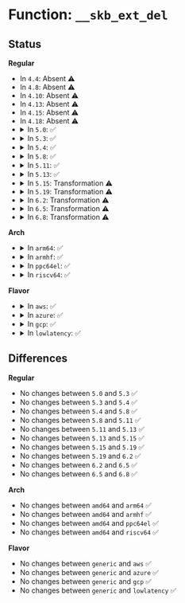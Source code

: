 # Function: <code>__skb_ext_del</code>

## Status
<b>Regular</b>
<ul>
<li>
In <code>4.4</code>: Absent ⚠️
</li>
<li>
In <code>4.8</code>: Absent ⚠️
</li>
<li>
In <code>4.10</code>: Absent ⚠️
</li>
<li>
In <code>4.13</code>: Absent ⚠️
</li>
<li>
In <code>4.15</code>: Absent ⚠️
</li>
<li>
In <code>4.18</code>: Absent ⚠️
</li>
<li>
<details>
<summary>In <code>5.0</code>: ✅</summary>

```c
void __skb_ext_del(struct sk_buff *skb, enum skb_ext_id id);
```

**Collision:** Unique Global

**Inline:** No

**Transformation:** False

**Instances:**

```
In net/core/skbuff.c (ffffffff8189d330)
Location: net/core/skbuff.c:5700
Inline: False
Direct callers:
  - drivers/net/tun.c:tun_net_xmit
  - net/core/skbuff.c:skb_scrub_packet
  - net/core/skbuff.c:skb_scrub_packet
  - net/core/dev.c:napi_skb_free_stolen_head
  - net/ipv4/ip_input.c:ip_protocol_deliver_rcu
  - net/ipv4/tcp_ipv4.c:tcp_v4_rcv
  - net/ipv4/udp.c:__udp4_lib_rcv
  - net/ipv4/udp.c:udp_queue_rcv_one_skb
  - net/ipv4/ipmr.c:ip_mr_input
  - net/ipv4/ipmr.c:ipmr_queue_xmit
  - net/xfrm/xfrm_policy.c:xfrm_policy_queue_process
  - net/xfrm/xfrm_input.c:xfrm_input
  - net/xfrm/xfrm_input.c:xfrm_input
  - net/xfrm/xfrm_input.c:xfrm_input
  - net/xfrm/xfrm_input.c:xfrm_input
  - net/xfrm/xfrm_output.c:xfrm_output
  - net/xfrm/xfrm_output.c:xfrm_output_resume
  - net/ipv6/ip6_input.c:ip6_protocol_deliver_rcu
  - net/ipv6/raw.c:raw6_local_deliver
  - net/packet/af_packet.c:packet_rcv
  - net/packet/af_packet.c:packet_rcv_spkt
```
**Symbols:**

```
ffffffff8189d330-ffffffff8189d3bd: __skb_ext_del (STB_GLOBAL)
```
</details>
</li>
<li>
<details>
<summary>In <code>5.3</code>: ✅</summary>

```c
void __skb_ext_del(struct sk_buff *skb, enum skb_ext_id id);
```

**Collision:** Unique Global

**Inline:** No

**Transformation:** False

**Instances:**

```
In net/core/skbuff.c (ffffffff818e7bb0)
Location: net/core/skbuff.c:6060
Inline: False
Direct callers:
  - drivers/net/tun.c:tun_net_xmit
  - net/core/skbuff.c:skb_scrub_packet
  - net/core/skbuff.c:skb_scrub_packet
  - net/core/dev.c:napi_skb_free_stolen_head
  - net/ipv4/ip_input.c:ip_protocol_deliver_rcu
  - net/ipv4/tcp_ipv4.c:tcp_v4_rcv
  - net/ipv4/udp.c:__udp4_lib_rcv
  - net/ipv4/udp.c:udp_queue_rcv_one_skb
  - net/ipv4/ipmr.c:ip_mr_input
  - net/ipv4/ipmr.c:ipmr_queue_xmit
  - net/xfrm/xfrm_policy.c:xfrm_policy_queue_process
  - net/xfrm/xfrm_input.c:xfrm_input
  - net/xfrm/xfrm_input.c:xfrm_input
  - net/xfrm/xfrm_input.c:xfrm_input
  - net/xfrm/xfrm_input.c:xfrm_input
  - net/xfrm/xfrm_output.c:xfrm_output
  - net/xfrm/xfrm_output.c:xfrm_output_resume
  - net/ipv6/ip6_input.c:ip6_protocol_deliver_rcu
  - net/ipv6/raw.c:raw6_local_deliver
  - net/packet/af_packet.c:packet_rcv
  - net/packet/af_packet.c:packet_rcv_spkt
```
**Symbols:**

```
ffffffff818e7bb0-ffffffff818e7c3b: __skb_ext_del (STB_GLOBAL)
```
</details>
</li>
<li>
<details>
<summary>In <code>5.4</code>: ✅</summary>

```c
void __skb_ext_del(struct sk_buff *skb, enum skb_ext_id id);
```

**Collision:** Unique Global

**Inline:** No

**Transformation:** False

**Instances:**

```
In net/core/skbuff.c (ffffffff8191a090)
Location: net/core/skbuff.c:6077
Inline: False
Direct callers:
  - net/xfrm/xfrm_input.c:xfrm_input
  - net/xfrm/xfrm_input.c:xfrm_input
  - net/xfrm/xfrm_input.c:xfrm_input
  - net/xfrm/xfrm_output.c:xfrm_output
```
**Symbols:**

```
ffffffff8191a090-ffffffff8191a11b: __skb_ext_del (STB_GLOBAL)
```
</details>
</li>
<li>
<details>
<summary>In <code>5.8</code>: ✅</summary>

```c
void __skb_ext_del(struct sk_buff *skb, enum skb_ext_id id);
```

**Collision:** Unique Global

**Inline:** No

**Transformation:** False

**Instances:**

```
In net/core/skbuff.c (ffffffff819ec0e0)
Location: net/core/skbuff.c:6220
Inline: False
Direct callers:
  - net/sched/cls_api.c:tcf_classify_ingress
  - net/xfrm/xfrm_input.c:xfrm_input
  - net/xfrm/xfrm_input.c:xfrm_input
  - net/xfrm/xfrm_input.c:xfrm_input
  - net/xfrm/xfrm_output.c:xfrm_output
  - net/mptcp/subflow.c:get_mapping_status
```
**Symbols:**

```
ffffffff819ec0e0-ffffffff819ec193: __skb_ext_del (STB_GLOBAL)
```
</details>
</li>
<li>
<details>
<summary>In <code>5.11</code>: ✅</summary>

```c
void __skb_ext_del(struct sk_buff *skb, enum skb_ext_id id);
```

**Collision:** Unique Global

**Inline:** No

**Transformation:** False

**Instances:**

```
In net/core/skbuff.c (ffffffff819ebe00)
Location: net/core/skbuff.c:6357
Inline: False
Direct callers:
  - net/sched/cls_api.c:tcf_classify_ingress
  - net/xfrm/xfrm_input.c:xfrm_input
  - net/xfrm/xfrm_input.c:xfrm_input
  - net/xfrm/xfrm_input.c:xfrm_input
  - net/xfrm/xfrm_output.c:xfrm_output
  - net/mptcp/subflow.c:get_mapping_status
```
**Symbols:**

```
ffffffff819ebe00-ffffffff819ebeb3: __skb_ext_del (STB_GLOBAL)
```
</details>
</li>
<li>
<details>
<summary>In <code>5.13</code>: ✅</summary>

```c
void __skb_ext_del(struct sk_buff *skb, enum skb_ext_id id);
```

**Collision:** Unique Global

**Inline:** No

**Transformation:** False

**Instances:**

```
In net/core/skbuff.c (ffffffff819d2510)
Location: net/core/skbuff.c:6445
Inline: False
Direct callers:
  - net/sched/cls_api.c:tcf_classify_ingress
  - net/xfrm/xfrm_input.c:xfrm_input
  - net/xfrm/xfrm_input.c:xfrm_input
  - net/xfrm/xfrm_input.c:xfrm_input
  - net/xfrm/xfrm_output.c:xfrm_output
  - net/mptcp/subflow.c:get_mapping_status
```
**Symbols:**

```
ffffffff819d2510-ffffffff819d25c3: __skb_ext_del (STB_GLOBAL)
```
</details>
</li>
<li>
<details>
<summary>In <code>5.15</code>: Transformation ⚠️</summary>

```c
void __skb_ext_del(struct sk_buff *skb, enum skb_ext_id id);
```

**Collision:** Unique Global

**Inline:** No

**Transformation:** True

**Instances:**

```
In net/core/skbuff.c (0)
Location: net/core/skbuff.c:6521
Inline: False
Direct callers:
  - net/sched/cls_api.c:tcf_classify
  - net/xfrm/xfrm_input.c:xfrm_input
  - net/xfrm/xfrm_input.c:xfrm_input
  - net/xfrm/xfrm_input.c:xfrm_input
  - net/xfrm/xfrm_output.c:xfrm_output
  - net/mptcp/subflow.c:get_mapping_status
  - net/mptcp/subflow.c:get_mapping_status
```
**Symbols:**

```
ffffffff81d3515d-ffffffff81d35184: __skb_ext_del.cold (STB_LOCAL)
ffffffff81a82110-ffffffff81a82201: __skb_ext_del (STB_GLOBAL)
```
</details>
</li>
<li>
<details>
<summary>In <code>5.19</code>: Transformation ⚠️</summary>

```c
void __skb_ext_del(struct sk_buff *skb, enum skb_ext_id id);
```

**Collision:** Unique Global

**Inline:** No

**Transformation:** True

**Instances:**

```
In net/core/skbuff.c (0)
Location: net/core/skbuff.c:6442
Inline: False
Direct callers:
  - net/sched/cls_api.c:tcf_classify
  - net/xfrm/xfrm_input.c:xfrm_input
  - net/xfrm/xfrm_input.c:xfrm_input
  - net/xfrm/xfrm_input.c:xfrm_input
  - net/xfrm/xfrm_output.c:xfrm_output
  - net/mptcp/subflow.c:get_mapping_status
  - net/mptcp/subflow.c:get_mapping_status
```
**Symbols:**

```
ffffffff81f016ba-ffffffff81f016e1: __skb_ext_del.cold (STB_LOCAL)
ffffffff81bf6390-ffffffff81bf649d: __skb_ext_del (STB_GLOBAL)
```
</details>
</li>
<li>
<details>
<summary>In <code>6.2</code>: Transformation ⚠️</summary>

```c
void __skb_ext_del(struct sk_buff *skb, enum skb_ext_id id);
```

**Collision:** Unique Global

**Inline:** No

**Transformation:** True

**Instances:**

```
In net/core/skbuff.c (0)
Location: net/core/skbuff.c:6643
Inline: False
Direct callers:
  - net/sched/cls_api.c:tcf_classify
  - net/xfrm/xfrm_policy.c:__xfrm_policy_check
  - net/xfrm/xfrm_input.c:xfrm_input
  - net/xfrm/xfrm_input.c:xfrm_input
  - net/xfrm/xfrm_input.c:xfrm_input
  - net/xfrm/xfrm_output.c:xfrm_output
  - net/mptcp/subflow.c:get_mapping_status
  - net/mptcp/subflow.c:get_mapping_status
```
**Symbols:**

```
ffffffff820aac57-ffffffff820aac7e: __skb_ext_del.cold (STB_LOCAL)
ffffffff81da4c90-ffffffff81da4d9d: __skb_ext_del (STB_GLOBAL)
```
</details>
</li>
<li>
<details>
<summary>In <code>6.5</code>: Transformation ⚠️</summary>

```c
void __skb_ext_del(struct sk_buff *skb, enum skb_ext_id id);
```

**Collision:** Unique Global

**Inline:** No

**Transformation:** True

**Instances:**

```
In net/core/skbuff.c (0)
Location: net/core/skbuff.c:6688
Inline: False
Direct callers:
  - net/sched/cls_api.c:tcf_classify
  - net/xfrm/xfrm_input.c:xfrm_input
  - net/xfrm/xfrm_input.c:xfrm_input
  - net/xfrm/xfrm_input.c:xfrm_input
  - net/xfrm/xfrm_output.c:xfrm_output
  - net/mptcp/subflow.c:get_mapping_status
  - net/mptcp/subflow.c:get_mapping_status
```
**Symbols:**

```
ffffffff8212c157-ffffffff8212c179: __skb_ext_del.cold (STB_LOCAL)
ffffffff81e13920-ffffffff81e13a21: __skb_ext_del (STB_GLOBAL)
```
</details>
</li>
<li>
<details>
<summary>In <code>6.8</code>: Transformation ⚠️</summary>

```c
void __skb_ext_del(struct sk_buff *skb, enum skb_ext_id id);
```

**Collision:** Unique Global

**Inline:** No

**Transformation:** True

**Instances:**

```
In net/core/skbuff.c (0)
Location: net/core/skbuff.c:6835
Inline: False
Direct callers:
  - net/sched/cls_api.c:tcf_classify
  - net/xfrm/xfrm_input.c:xfrm_input
  - net/xfrm/xfrm_input.c:xfrm_input
  - net/xfrm/xfrm_input.c:xfrm_input
  - net/xfrm/xfrm_output.c:xfrm_output
  - net/mptcp/subflow.c:get_mapping_status
  - net/mptcp/subflow.c:get_mapping_status
```
**Symbols:**

```
ffffffff8220de37-ffffffff8220de59: __skb_ext_del.cold (STB_LOCAL)
ffffffff81ed0ae0-ffffffff81ed0be1: __skb_ext_del (STB_GLOBAL)
```
</details>
</li>
</ul>
<b>Arch</b>
<ul>
<li>
<details>
<summary>In <code>arm64</code>: ✅</summary>

```c
void __skb_ext_del(struct sk_buff *skb, enum skb_ext_id id);
```

**Collision:** Unique Global

**Inline:** No

**Transformation:** False

**Instances:**

```
In net/core/skbuff.c (ffff800010bb27d8)
Location: net/core/skbuff.c:6077
Inline: False
Direct callers:
  - net/xfrm/xfrm_input.c:xfrm_input
  - net/xfrm/xfrm_input.c:xfrm_input
  - net/xfrm/xfrm_input.c:xfrm_input
  - net/xfrm/xfrm_output.c:xfrm_output
```
**Symbols:**

```
ffff800010bb27d8-ffff800010bb28bc: __skb_ext_del (STB_GLOBAL)
```
</details>
</li>
<li>
<details>
<summary>In <code>armhf</code>: ✅</summary>

```c
void __skb_ext_del(struct sk_buff *skb, enum skb_ext_id id);
```

**Collision:** Unique Global

**Inline:** No

**Transformation:** False

**Instances:**

```
In net/core/skbuff.c (c0cd0a18)
Location: net/core/skbuff.c:6077
Inline: False
Direct callers:
  - net/xfrm/xfrm_input.c:xfrm_input
  - net/xfrm/xfrm_input.c:xfrm_input
  - net/xfrm/xfrm_input.c:xfrm_input
  - net/xfrm/xfrm_output.c:xfrm_output
```
**Symbols:**

```
c0cd0a18-c0cd0acc: __skb_ext_del (STB_GLOBAL)
```
</details>
</li>
<li>
<details>
<summary>In <code>ppc64el</code>: ✅</summary>

```c
void __skb_ext_del(struct sk_buff *skb, enum skb_ext_id id);
```

**Collision:** Unique Global

**Inline:** No

**Transformation:** False

**Instances:**

```
In net/core/skbuff.c (c000000000c8a3e0)
Location: net/core/skbuff.c:6077
Inline: False
Direct callers:
  - net/xfrm/xfrm_input.c:xfrm_input
  - net/xfrm/xfrm_input.c:xfrm_input
  - net/xfrm/xfrm_input.c:xfrm_input
  - net/xfrm/xfrm_output.c:xfrm_output
```
**Symbols:**

```
c000000000c8a3e0-c000000000c8a514: __skb_ext_del (STB_GLOBAL)
```
</details>
</li>
<li>
<details>
<summary>In <code>riscv64</code>: ✅</summary>

```c
void __skb_ext_del(struct sk_buff *skb, enum skb_ext_id id);
```

**Collision:** Unique Global

**Inline:** No

**Transformation:** False

**Instances:**

```
In net/core/skbuff.c (ffffffe0007446fe)
Location: net/core/skbuff.c:6077
Inline: False
Direct callers:
  - net/xfrm/xfrm_input.c:xfrm_input
  - net/xfrm/xfrm_input.c:xfrm_input
  - net/xfrm/xfrm_input.c:xfrm_input
  - net/xfrm/xfrm_output.c:xfrm_output
```
**Symbols:**

```
ffffffe0007446fe-ffffffe000744792: __skb_ext_del (STB_GLOBAL)
```
</details>
</li>
</ul>
<b>Flavor</b>
<ul>
<li>
<details>
<summary>In <code>aws</code>: ✅</summary>

```c
void __skb_ext_del(struct sk_buff *skb, enum skb_ext_id id);
```

**Collision:** Unique Global

**Inline:** No

**Transformation:** False

**Instances:**

```
In net/core/skbuff.c (ffffffff818ba090)
Location: net/core/skbuff.c:6077
Inline: False
Direct callers:
  - net/xfrm/xfrm_input.c:xfrm_input
  - net/xfrm/xfrm_input.c:xfrm_input
  - net/xfrm/xfrm_input.c:xfrm_input
  - net/xfrm/xfrm_output.c:xfrm_output
```
**Symbols:**

```
ffffffff818ba090-ffffffff818ba11b: __skb_ext_del (STB_GLOBAL)
```
</details>
</li>
<li>
<details>
<summary>In <code>azure</code>: ✅</summary>

```c
void __skb_ext_del(struct sk_buff *skb, enum skb_ext_id id);
```

**Collision:** Unique Global

**Inline:** No

**Transformation:** False

**Instances:**

```
In net/core/skbuff.c (ffffffff81873fe0)
Location: net/core/skbuff.c:6077
Inline: False
Direct callers:
  - net/xfrm/xfrm_input.c:xfrm_input
  - net/xfrm/xfrm_input.c:xfrm_input
  - net/xfrm/xfrm_input.c:xfrm_input
  - net/xfrm/xfrm_output.c:xfrm_output
```
**Symbols:**

```
ffffffff81873fe0-ffffffff8187406b: __skb_ext_del (STB_GLOBAL)
```
</details>
</li>
<li>
<details>
<summary>In <code>gcp</code>: ✅</summary>

```c
void __skb_ext_del(struct sk_buff *skb, enum skb_ext_id id);
```

**Collision:** Unique Global

**Inline:** No

**Transformation:** False

**Instances:**

```
In net/core/skbuff.c (ffffffff8190b090)
Location: net/core/skbuff.c:6077
Inline: False
Direct callers:
  - net/xfrm/xfrm_input.c:xfrm_input
  - net/xfrm/xfrm_input.c:xfrm_input
  - net/xfrm/xfrm_input.c:xfrm_input
  - net/xfrm/xfrm_output.c:xfrm_output
```
**Symbols:**

```
ffffffff8190b090-ffffffff8190b11b: __skb_ext_del (STB_GLOBAL)
```
</details>
</li>
<li>
<details>
<summary>In <code>lowlatency</code>: ✅</summary>

```c
void __skb_ext_del(struct sk_buff *skb, enum skb_ext_id id);
```

**Collision:** Unique Global

**Inline:** No

**Transformation:** False

**Instances:**

```
In net/core/skbuff.c (ffffffff8192c190)
Location: net/core/skbuff.c:6077
Inline: False
Direct callers:
  - net/xfrm/xfrm_input.c:xfrm_input
  - net/xfrm/xfrm_input.c:xfrm_input
  - net/xfrm/xfrm_input.c:xfrm_input
  - net/xfrm/xfrm_output.c:xfrm_output
```
**Symbols:**

```
ffffffff8192c190-ffffffff8192c21b: __skb_ext_del (STB_GLOBAL)
```
</details>
</li>
</ul>

## Differences
<b>Regular</b>
<ul>
<li>
No changes between <code>5.0</code> and <code>5.3</code> ✅
</li>
<li>
No changes between <code>5.3</code> and <code>5.4</code> ✅
</li>
<li>
No changes between <code>5.4</code> and <code>5.8</code> ✅
</li>
<li>
No changes between <code>5.8</code> and <code>5.11</code> ✅
</li>
<li>
No changes between <code>5.11</code> and <code>5.13</code> ✅
</li>
<li>
No changes between <code>5.13</code> and <code>5.15</code> ✅
</li>
<li>
No changes between <code>5.15</code> and <code>5.19</code> ✅
</li>
<li>
No changes between <code>5.19</code> and <code>6.2</code> ✅
</li>
<li>
No changes between <code>6.2</code> and <code>6.5</code> ✅
</li>
<li>
No changes between <code>6.5</code> and <code>6.8</code> ✅
</li>
</ul>
<b>Arch</b>
<ul>
<li>
No changes between <code>amd64</code> and <code>arm64</code> ✅
</li>
<li>
No changes between <code>amd64</code> and <code>armhf</code> ✅
</li>
<li>
No changes between <code>amd64</code> and <code>ppc64el</code> ✅
</li>
<li>
No changes between <code>amd64</code> and <code>riscv64</code> ✅
</li>
</ul>
<b>Flavor</b>
<ul>
<li>
No changes between <code>generic</code> and <code>aws</code> ✅
</li>
<li>
No changes between <code>generic</code> and <code>azure</code> ✅
</li>
<li>
No changes between <code>generic</code> and <code>gcp</code> ✅
</li>
<li>
No changes between <code>generic</code> and <code>lowlatency</code> ✅
</li>
</ul>
